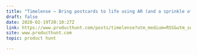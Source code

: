 ```yaml
---
title: "Timelense — Bring postcards to life using AR (and a sprinkle of magic)."
draft: false
date: 2020-02-19T20:10:27Z
link: https://www.producthunt.com/posts/timelense?utm_medium=RSS&utm_source=hune
site: www.producthunt.com
topic: product hunt  

---
```

